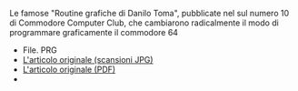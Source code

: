 Le famose "Routine grafiche di Danilo Toma", pubblicate nel sul numero 10 di Commodore Computer Club, che cambiarono radicalmente il modo di programmare graficamente il commodore 64

- File. PRG
- [L'articolo originale (scansioni JPG)](https://ready64.org/ccc/pagina.php?ccc=10&pag=051.jpg)
- [L'articolo originale (PDF)](https://archive.org/details/Commodore-Computer-Club-10/page/n49/mode/2up)
- 
